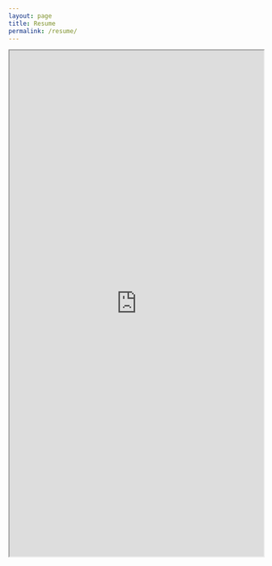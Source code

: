 ```yaml
---
layout: page
title: Resume
permalink: /resume/
---
```


<style type="text/css">
.wrapper {
  max-width: 90%;
}
</style>

<iframe src="https://docs.google.com/document/d/1UtxBwYcgUm21ZfGa0TFo0xZixmLcDT2hwXdmtSaiD7E/edit?embedded=true" width="100%" height="1000px">Loading </iframe>
